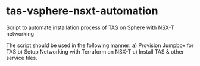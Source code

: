 # tas-vsphere-nsxt-automation
Script to automate installation process of TAS on Sphere with NSX-T networking

The script should be used in the following manner:
a) Provision Jumpbox for TAS
b) Setup Networking with Terraform on NSX-T
c) Install TAS & other service tiles.
